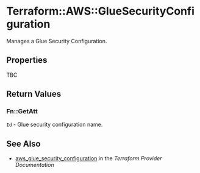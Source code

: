 # Terraform::AWS::GlueSecurityConfiguration

Manages a Glue Security Configuration.

## Properties

TBC

## Return Values

### Fn::GetAtt

`Id` - Glue security configuration name.

## See Also

* [aws_glue_security_configuration](https://www.terraform.io/docs/providers/aws/r/glue_security_configuration.html) in the _Terraform Provider Documentation_
